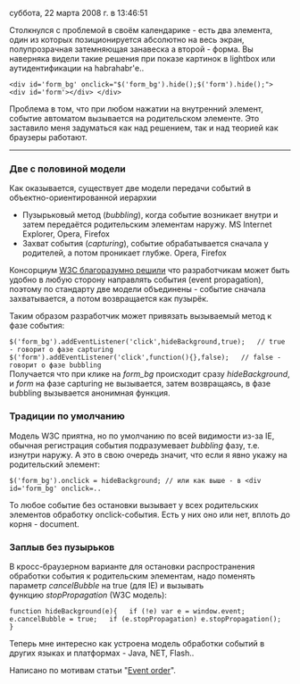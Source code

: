 суббота, 22 марта 2008 г. в 13:46:51

Столкнулся с проблемой в своём календарике - есть два элемента, один из которых позиционируется абсолютно на весь экран, полупрозрачная затемняющая занавеска а второй - форма. Вы наверняка видели такие решения при показе картинок в lightbox или аутидентификации на habrahabr'е..

`<div id='form_bg' onclick="$('form_bg').hide();$('form').hide();"> <div id='form'></div> </div>`

Проблема в том, что при любом нажатии на внутренний элемент, событие автоматом вызывается на родительском элементе. Это заставило меня задуматься как над решением, так и над теорией как браузеры работают.

---

### Две с половиной модели

Как оказывается, существует две модели передачи событий в объектно-ориентированной иерархии

- Пузырьковый метод (_bubbling_), когда событие возникает внутри и затем передаётся родительским элементам наружу. MS Internet Explorer, Opera, Firefox
- Захват события (_capturing_), событие обрабатывается сначала у родителей, а потом проникает глубже. Opera, Firefox

Консорциум [W3C благоразумно решили](http://www.w3.org/TR/2000/REC-DOM-Level-2-Events-20001113/) что разработчикам может быть удобно в любую сторону направлять события (event propagation), поэтому по стандарту две модели объединены - событие сначала захватывается, а потом возвращается как пузырёк.

Таким образом разработчик может привязать вызываемый метод к фазе события:

`$('form_bg').addEventListener('click',hideBackground,true);   // true - говорит о фазе capturing      $('form').addEventListener('click',function(){},false);   // false - говорит о фазе bubbling`  
Получается что при клике на _form_bg_ происходит сразу _hideBackground_, и _form_ на фазе capturing не вызывается, затем возвращаясь, в фазе bubbling вызывается анонимная функция. 

### Традиции по умолчанию

Модель W3C приятна, но по умолчанию по всей видимости из-за IE, обычная регистрация события подразумевает _bubbling_ фазу, т.е. изнутри наружу. А это в свою очередь значит, что если я явно укажу на родительский элемент:

`$('form_bg').onclick = hideBackground; // или как выше - в <div id='form_bg' onclick=..`

То любое событие без остановки вызывает у всех родительских элементов обработку onclick-события. Есть у них оно или нет, вплоть до корня - document.

### Заплыв без пузырьков

В кросс-браузерном варианте для остановки распространения обработки события к родительским элементам, надо поменять параметр _cancelBubble_ на true (для IE) и вызывать функцию _stopPropagation_ (W3C модель):

`function hideBackground(e){   if (!e) var e = window.event;   e.cancelBubble = true;   if (e.stopPropagation) e.stopPropagation();   }`

Теперь мне интересно как устроена модель обработки событий в других языках и платформах - Java, NET, Flash..

Написано по мотивам статьи "[Event order](http://www.quirksmode.org/js/events_order.html)".